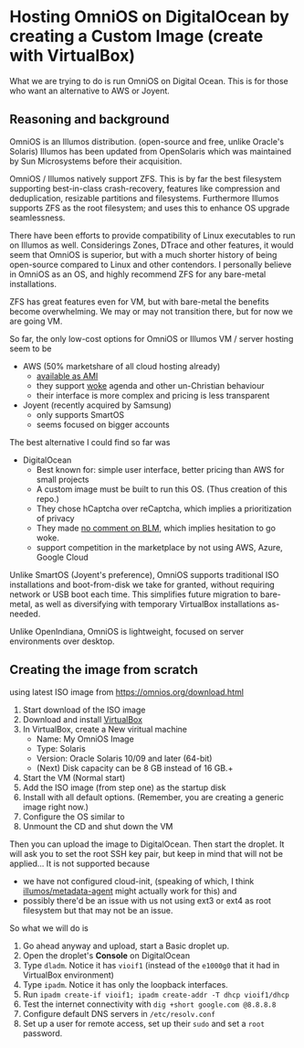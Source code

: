Hosting OmniOS on DigitalOcean by creating a Custom Image (create with VirtualBox)
=========================================================

What we are trying to do is run OmniOS on Digital Ocean.
This is for those who want an alternative to AWS or Joyent.

Reasoning and background
------------------------

OmniOS is an Illumos distribution. (open-source and free, unlike Oracle's Solaris)
Illumos has been updated from OpenSolaris which was maintained by Sun Microsystems before their acquisition.

OmniOS / Illumos natively support ZFS. This is by far the best filesystem supporting best-in-class crash-recovery,
features like compression and deduplication, resizable partitions and filesystems.
Furthermore Illumos supports ZFS as the root filesystem; and uses this to enhance OS upgrade seamlessness.

There have been efforts to provide compatibility of Linux executables to run on Illumos as well.
Considerings Zones, DTrace and other features, it would seem that OmniOS is superior,
but with a much shorter history of being open-source compared to Linux and other contendors.
I personally believe in OmniOS as an OS, and highly recommend ZFS for any bare-metal installations.

ZFS has great features even for VM, but with bare-metal the benefits become overwhelming.
We may or may not transition there, but for now we are going VM.

So far, the only low-cost options for OmniOS or Illumos VM / server hosting seem to be

 - AWS (50% marketshare of all cloud hosting already)
    - [available as AMI]
    - they support [woke] agenda and other un-Christian behaviour
    - their interface is more complex and pricing is less transparent
 - Joyent (recently acquired by Samsung)
    - only supports SmartOS
    - seems focused on bigger accounts

The best alternative I could find so far was

 - DigitalOcean
    - Best known for: simple user interface, better pricing than AWS for small projects
    - A custom image must be built to run this OS. (Thus creation of this repo.)
    - They chose hCaptcha over reCaptcha, which implies a prioritization of privacy
    - They made [no comment on BLM], which implies hesitation to go woke.
    - support competition in the marketplace by not using AWS, Azure, Google Cloud

Unlike SmartOS (Joyent's preference), OmniOS supports traditional ISO installations and boot-from-disk we take for granted, without requiring network or USB boot each time. This simplifies future migration to bare-metal, as well as diversifying with temporary VirtualBox installations as-needed.

Unlike OpenIndiana, OmniOS is lightweight, focused on server environments over desktop.

Creating the image from scratch
-------------------------------

using latest ISO image from https://omnios.org/download.html

1. Start download of the ISO image
2. Download and install [VirtualBox]
3. In VirtualBox, create a New viritual machine
   - Name: My OmniOS Image
   - Type: Solaris
   - Version: Oracle Solaris 10/09 and later (64-bit)
   - (Next) Disk capacity can be 8 GB instead of 16 GB.+
4. Start the VM (Normal start)
5. Add the ISO image (from step one) as the startup disk
6. Install with all default options. (Remember, you are creating a generic image right now.)
7. Configure the OS similar to
8. Unmount the CD and shut down the VM

Then you can upload the image to DigitalOcean.
Then start the droplet. It will ask you to set the root SSH key pair, but keep in mind that will not be applied... It is not supported because

 - we have not configured cloud-init, (speaking of which, I think [illumos/metadata-agent] might actually work for this) and
 - possibly there'd be an issue with us not using ext3 or ext4 as root filesystem but that may not be an issue.

So what we will do is

1. Go ahead anyway and upload, start a Basic droplet up. 
2. Open the droplet's **Console** on DigitalOcean
3. Type `dladm`. Notice it has `vioif1` (instead of the `e1000g0` that it had in VirtualBox environment)
4. Type `ipadm`. Notice it has only the loopback interfaces.
5. Run `ipadm create-if vioif1; ipadm create-addr -T dhcp vioif1/dhcp`
6. Test the internet connectivity with `dig +short google.com @8.8.8.8`
7. Configure default DNS servers in `/etc/resolv.conf`
8. Set up a user for remote access, set up their `sudo` and set a `root` password.


  [available as AMI]: https://omnios.org/download.html
  [woke]: https://radio.foxnews.com/2021/01/28/ben-shapiro-on-the-woke-lefts-quest-to-deplatform-conservative-media/
  [no comment on BLM]: https://www.reddit.com/r/digital_ocean/comments/gvhwyz/has_digitalocean_provided_any_communication_on_blm/
  [VirtualBox]: https://www.virtualbox.org/
  [illumos/metadata-agent]: https://github.com/illumos/metadata-agent
